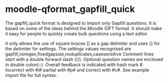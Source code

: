 # moodle-qformat_gapfill_quick

The gapfill_quick format is designed to import only Gapfill
questions. It is based on some of the ideas behind the Moodle
GIFT format. It should make it easy for people to 
quickly create bulk questions using a text editor.

It only allows the use of square braces [] as a gap delimiter and
uses {} for the delimiter for settings. The settings values recognised
are gapfill,noregex,fixedgapsize,noduplicates,casesensitive
Comment lines start with a double forward slash (//).
Optional question names are enclosed in double colon(::).
Overall feedback is indicated with hash mark #. Incorrect with #i#
partial with #p# and correct with #c#. See example import file for
full syntax.
